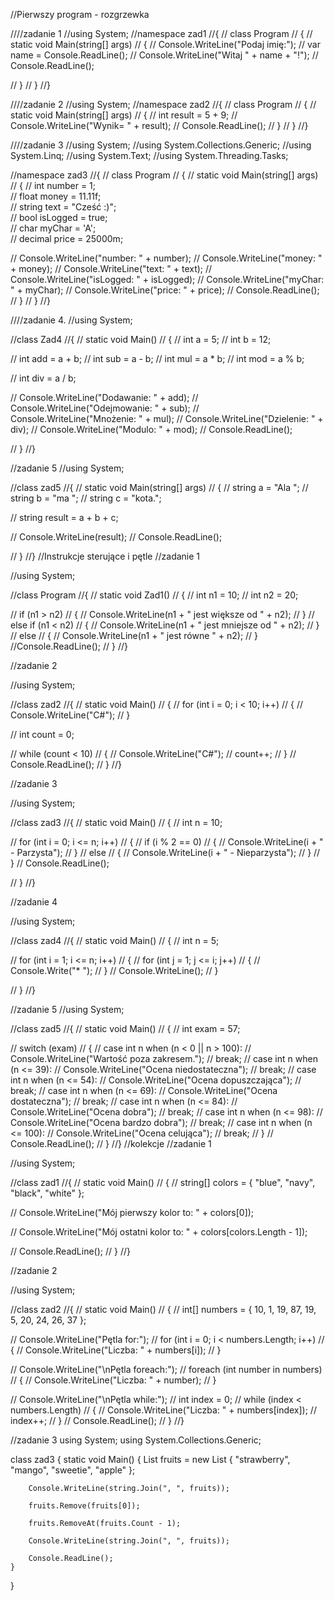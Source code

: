 //Pierwszy program - rozgrzewka

////zadanie 1
//using System;
//namespace zad1
//{
//    class Program
//    {
//        static void Main(string[] args)
//        {
//            Console.WriteLine("Podaj imię:");
//            var name = Console.ReadLine();
//            Console.WriteLine("Witaj " + name + "!");
//            Console.ReadLine();

//        }
//    }
//}



////zadanie 2
//using System;
//namespace zad2
//{
//    class Program
//    {
//        static void Main(string[] args)
//        {
//            int result = 5 + 9;
//            Console.WriteLine("Wynik= " + result);
//            Console.ReadLine();
//        }
//    }
//}

////zadanie 3 
//using System;
//using System.Collections.Generic;
//using System.Linq;
//using System.Text;
//using System.Threading.Tasks;

//namespace zad3
//{
//    class Program
//    {
//        static void Main(string[] args)
//        {
//            int number = 1;                            
//            float money = 11.11f;                      
//            string text = "Cześć :)";              
//            bool isLogged = true;                       
//            char myChar = 'A';                          
//            decimal price = 25000m;       

//            Console.WriteLine("number: " + number);
//            Console.WriteLine("money: " + money);
//            Console.WriteLine("text: " + text);
//            Console.WriteLine("isLogged: " + isLogged);
//            Console.WriteLine("myChar: " + myChar);
//            Console.WriteLine("price: " + price);
//            Console.ReadLine(); 
//        }
//    }
//}

////zadanie 4.
//using System;

//class Zad4
//{
//    static void Main()
//    {
//        int a = 5;
//        int b = 12;

//        int add = a + b;
//        int sub = a - b;
//        int mul = a * b;
//        int mod = a % b;

//        int div = a / b;

//        Console.WriteLine("Dodawanie: " + add);
//        Console.WriteLine("Odejmowanie: " + sub);
//        Console.WriteLine("Mnożenie: " + mul);
//        Console.WriteLine("Dzielenie: " + div);
//        Console.WriteLine("Modulo: " + mod);
//        Console.ReadLine(); 

//    }
//}

//zadanie 5
//using System;

//class zad5
//{
//    static void Main(string[] args)
//    {
//        string a = "Ala ";
//        string b = "ma ";
//        string c = "kota.";

//        string result = a + b + c;

//        Console.WriteLine(result);
//        Console.ReadLine(); 

//    }
//}
//Instrukcje sterujące i pętle
//zadanie 1


//using System;

//class Program
//{
//    static void Zad1()
//    {
//        int n1 = 10;
//        int n2 = 20;

//        if (n1 > n2)
//        {
//            Console.WriteLine(n1 + " jest większe od " + n2);
//        }
//        else if (n1 < n2)
//        {
//            Console.WriteLine(n1 + " jest mniejsze od " + n2);
//        }
//        else
//        {
//            Console.WriteLine(n1 + " jest równe " + n2);
//        }
//Console.ReadLine(); 
//    }
//}

//zadanie 2

//using System;

//class zad2
//{
//    static void Main()
//    {
//        for (int i = 0; i < 10; i++)
//        {
//            Console.WriteLine("C#");
//        }

//        int count = 0;

//        while (count < 10)
//        {
//            Console.WriteLine("C#");
//            count++;
//        }
//        Console.ReadLine(); 
//    }
//}



//zadanie 3

//using System;

//class zad3
//{
//    static void Main()
//    {
//        int n = 10;

//        for (int i = 0; i <= n; i++)
//        {
//            if (i % 2 == 0)
//            {
//                Console.WriteLine(i + " - Parzysta");
//            }
//            else
//            {
//                Console.WriteLine(i + " - Nieparzysta");
//            }
//        }
//     Console.ReadLine(); 

//    }
//}


//zadanie 4

//using System;

//class zad4
//{
//    static void Main()
//    {
//        int n = 5;

//        for (int i = 1; i <= n; i++)
//        {
//            for (int j = 1; j <= i; j++)
//            {
//                Console.Write("* ");
//            }
//            Console.WriteLine();
//        }

//    }
//}


//zadanie 5
//using System;

//class zad5
//{
//    static void Main()
//    {
//        int exam = 57;

//        switch (exam)
//        {
//            case int n when (n < 0 || n > 100):
//                Console.WriteLine("Wartość poza zakresem.");
//                break;
//            case int n when (n <= 39):
//                Console.WriteLine("Ocena niedostateczna");
//                break;
//            case int n when (n <= 54):
//                Console.WriteLine("Ocena dopuszczająca");
//                break;
//            case int n when (n <= 69):
//                Console.WriteLine("Ocena dostateczna");
//                break;
//            case int n when (n <= 84):
//                Console.WriteLine("Ocena dobra");
//                break;
//            case int n when (n <= 98):
//                Console.WriteLine("Ocena bardzo dobra");
//                break;
//            case int n when (n <= 100):
//                Console.WriteLine("Ocena celująca");
//                break;
//        }
//        Console.ReadLine();
//    }
//}
//kolekcje
//zadanie 1 

//using System;

//class zad1
//{
//    static void Main()
//    {
//        string[] colors = { "blue", "navy", "black", "white" };

//        Console.WriteLine("Mój pierwszy kolor to: " + colors[0]);

//        Console.WriteLine("Mój ostatni kolor to: " + colors[colors.Length - 1]);

//        Console.ReadLine();
//    }
//}

//zadanie 2

//using System;

//class zad2
//{
//    static void Main()
//    {
//        int[] numbers = { 10, 1, 19, 87, 19, 5, 20, 24, 26, 37 };

//        Console.WriteLine("Pętla for:");
//        for (int i = 0; i < numbers.Length; i++)
//        {
//            Console.WriteLine("Liczba: " + numbers[i]);
//        }

//        Console.WriteLine("\nPętla foreach:");
//        foreach (int number in numbers)
//        {
//            Console.WriteLine("Liczba: " + number);
//        }

//        Console.WriteLine("\nPętla while:");
//        int index = 0;
//        while (index < numbers.Length)
//        {
//            Console.WriteLine("Liczba: " + numbers[index]);
//            index++;
//        }
//        Console.ReadLine();
//    }
//}


//zadanie 3
using System;
using System.Collections.Generic;

class zad3
{
    static void Main()
    {
        List<string> fruits = new List<string> { "strawberry", "mango", "sweetie", "apple" };

        Console.WriteLine(string.Join(", ", fruits));

        fruits.Remove(fruits[0]);

        fruits.RemoveAt(fruits.Count - 1);

        Console.WriteLine(string.Join(", ", fruits));

        Console.ReadLine();
    }
}
